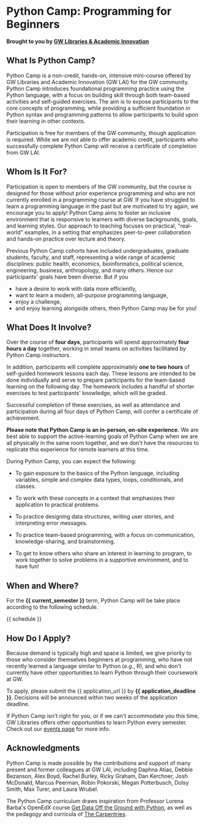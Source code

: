 # Python Camp: Programming for Beginners

**Brought to you by [GW Libraries & Academic Innovation](https://library.gwu.edu/)**

## What Is Python Camp?

Python Camp is a non-credit, hands-on, intensive mini-course offered by GW Libraries and Academic Innovation (GW LAI) for the GW community. Python Camp introduces foundational programming practice using the Python language, with a focus on building skill through both team-based activities and self-guided exercises. The aim is to expose participants to the core concepts of programming, while providing a sufficient foundation in Python syntax and programming patterns to allow participants to build upon their learning in other contexts. 

Participation is free for members of the GW community, though application is required. While we are not able to offer academic credit, participants who successfully complete Python Camp will receive a certificate of completion from GW LAI.

## Whom Is It For?

Participation is open to members of the GW community, but the course is designed for those without prior experience programming and who are not currently enrolled in a programming course at GW. If you have struggled to learn a programming language in the past but are motivated to try again, we encourage you to apply! Python Camp aims to foster an inclusive environment that is responsive to learners with diverse backgrounds, goals, and learning styles. Our approach to teaching focuses on practical, "real-world" examples, in a setting that emphasizes peer-to-peer collaboration and hands-on practice over lecture and theory. 

Previous Python Camp cohorts have included undergraduates, graduate students, faculty, and staff, representing a wide range of academic disciplines: public health, economics, bioinformatics, political science, engineering, business, anthropology, and many others. Hence our participants' goals have been diverse. But if you 
  - have a desire to work with data more efficiently, 
  - want to learn a modern, all-purpose programming language, 
  - enjoy a challenge,
  - and enjoy learning alongside others,
then Python Camp may be for you!

## What Does It Involve?

Over the course of **four days**, participants will spend approximately **four hours a day** together, working in small teams on activities facilitated by Python Camp instructors. 

In addition, participants will complete approximately **one to two hours** of self-guided homework lessons each day. These lessons are intended to be done individually and serve to prepare participants for the team-based learning on the following day. The homework includes a handful of shorter exercises to test participants' knowledge, which will be graded. 

Successful completion of these exercises, as well as attendance and participation during all four days of Python Camp, will confer a certificate of achievement. 

**Please note that Python Camp is an in-person, on-site experience.** We are best able to support the active-learning goals of Python Camp when we are all physically in the same room together, and we don't have the resources to replicate this experience for remote learners at this time. 

During Python Camp, you can expect the following:

- To gain exposure to the basics of the Python language, including variables, simple and complex data types, loops, conditionals, and classes.

- To work with these concepts in a context that emphasizes their application to practical problems.

- To practice designing data structures, writing user stories, and interpreting error messages.

- To practice team-based programming, with a focus on communication, knowledge-sharing, and brainstorming.

- To get to know others who share an interest in learning to program, to work together to solve problems in a supportive environment, and to have fun!

## When and Where?

For the **{{ current_semester }}** term, Python Camp will be take place according to the following schedule.

{{ schedule }}

## How Do I Apply?

Because demand is typically high and space is limited, we give priority to those who consider themselves beginners at programming, who have not recently learned a language similar to Python (_e.g._, R), and who don't currently have other opportunities to learn Python through their coursework at GW. 

To apply, please submit the {{ application_url }} by **{{ application_deadline }}**. Decisions will be announced within two weeks of the application deadline. 

If Python Camp isn't right for you, or if we can't accommodate you this time, GW Libraries offers other opportunities to learn Python every semester. Check out our [events page](https://library.gwu.edu/events) for more info.

## Acknowledgments

Python Camp is made possible by the contributions and support of many present and former colleagues at GW LAI, including Daphna Atias, Debbie Bezanson, Alex Boyd, Rachel Burley, Ricky Graham, Dan Kerchner, Josh McDonald, Marcus Peerman, Robin Pokorski, Megan Potterbusch, Dolsy Smith, Max Turer, and Laura Wrubel.

The Python Camp curriculum draws inspiration from Professor Lorena Barba's OpenEdX course [Get Data Off the Ground with Python](https://openedx.seas.gwu.edu/courses/course-v1:GW+EngComp1+2018/about), as well as the pedagogy and curricula of [The Carpentries](https://carpentries.org/). 


```{tableofcontents}
```

